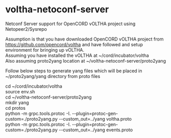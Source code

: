 # voltha-netoconf-server
Netconf Server support for OpenCORD vOLTHA project using Netopeer2/Sysrepo

Assumption is that you have downloaded OpenCORD vOLTHA project from https://github.com/opencord/voltha and have followed and setup environment for bringing up vOLTHA. <br />
Assuming you have installed the vOLTHA at ~/cord/incubator/voltha<br />
Also assuming proto2yang location at ~/voltha-netoconf-server/proto2yang<br />

Follow below steps to generate yang files which will be placed in ~/proto2yang/yang directory from proto files<br />

cd ~/cord/incubator/voltha<br />
source env.sh<br />
cd ~/voltha-netoconf-server/proto2yang<br />
mkdir yang<br />
cd protos<br />
python -m grpc.tools.protoc -I. --plugin=protoc-gen-custom=./proto2yang.py --custom_out=../yang voltha.proto<br />
python -m grpc.tools.protoc -I. --plugin=protoc-gen-custom=./proto2yang.py --custom_out=../yang events.proto<br />

